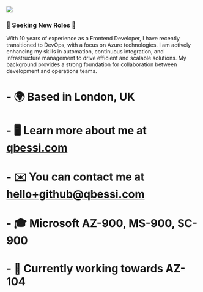 <img src="https://media.licdn.com/dms/image/v2/D4E16AQHJ1xhweZgd9A/profile-displaybackgroundimage-shrink_350_1400/profile-displaybackgroundimage-shrink_350_1400/0/1721566992008?e=1729123200&v=beta&t=WK7R1Uyz2yjdCfBe3eL4FWcjEmP1Wdxlq_cfkhQmDqc" />

### 👾 Seeking New Roles 👾

With 10 years of experience as a Frontend Developer, I have recently transitioned to DevOps, with a focus on Azure technologies. I am actively enhancing my skills in automation, continuous integration, and infrastructure management to drive efficient and scalable solutions. My background provides a strong foundation for collaboration between development and operations teams.

# - 🌍  Based in London, UK
# - 🖥️  Learn more about me at [qbessi.com](http://qbessi.com)
# - ✉️  You can contact me at [hello+github@qbessi.com](mailto:hello+github@qbessi.com)
# - 🎓  Microsoft AZ-900, MS-900, SC-900
# - 🧠  Currently working towards AZ-104

